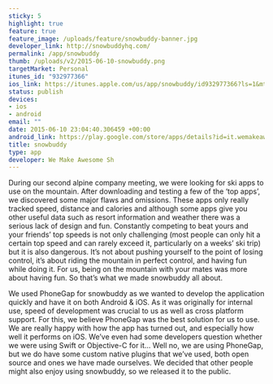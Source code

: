 ```yaml
---
sticky: 5
highlight: true
feature: true
feature_image: /uploads/feature/snowbuddy-banner.jpg
developer_link: http://snowbuddyhq.com/
permalink: /app/snowbuddy
thumb: /uploads/v2/2015-06-10-snowbuddy.png
targetMarket: Personal
itunes_id: "932977366"
ios_link: https://itunes.apple.com/us/app/snowbuddy/id932977366?ls=1&mt=8
status: publish
devices:
- ios
- android
email: ""
date: 2015-06-10 23:04:40.306459 +00:00
android_link: https://play.google.com/store/apps/details?id=it.wemakeawesomesh.skitracker
title: snowbuddy
type: app
developer: We Make Awesome Sh
---
```


During our second alpine company meeting, we were looking for ski apps to use on the mountain. After downloading and testing a few of the ‘top apps’, we discovered some major flaws and omissions. These apps only really tracked speed, distance and calories and although some apps give you other useful data such as resort information and weather there was a serious lack of design and fun. Constantly competing to beat yours and your friends’ top speeds is not only challenging (most people can only hit a certain top speed and can rarely exceed it, particularly on a weeks’ ski trip) but it is also dangerous. It’s not about pushing yourself to the point of losing control, it’s about riding the mountain in perfect control, and having fun while doing it. For us, being on the mountain with your mates was more about having fun. So that’s what we made snowbuddy all about.

We used PhoneGap for snowbuddy as we wanted to develop the application quickly and have it on both Android & iOS. As it was originally for internal use, speed of development was crucial to us as well as cross platform support. For this, we believe PhoneGap was the best solution for us to use. We are really happy with how the app has turned out, and especially how well it performs on iOS. We’ve even had some developers question whether we were using Swift or Objective-C for it… Well no, we are using PhoneGap, but we do have some custom native plugins that we’ve used, both open source and ones we have made ourselves. We decided that other people might also enjoy using snowbuddy, so we released it to the public.
